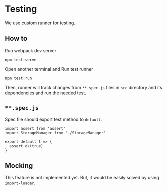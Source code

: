 # Testing

We use custom runner for testing.

## How to

Run webpack dev server

```
npm test:serve
```

Open another terminal and Run test runner

```
npm test:run
```

Then, runner will track changes from `**.spec.js` files in `src` directory and its dependencies and run the needed test.

## `**.spec.js`

Spec file should export test method to `default`.

```
import assert from 'assert'
import StorageManager from './StorageManager'

export default t => {
  assert.ok(true)
}
```

## Mocking

This feature is not implemented yet. But, it would be easily solved by using `import-loader`.